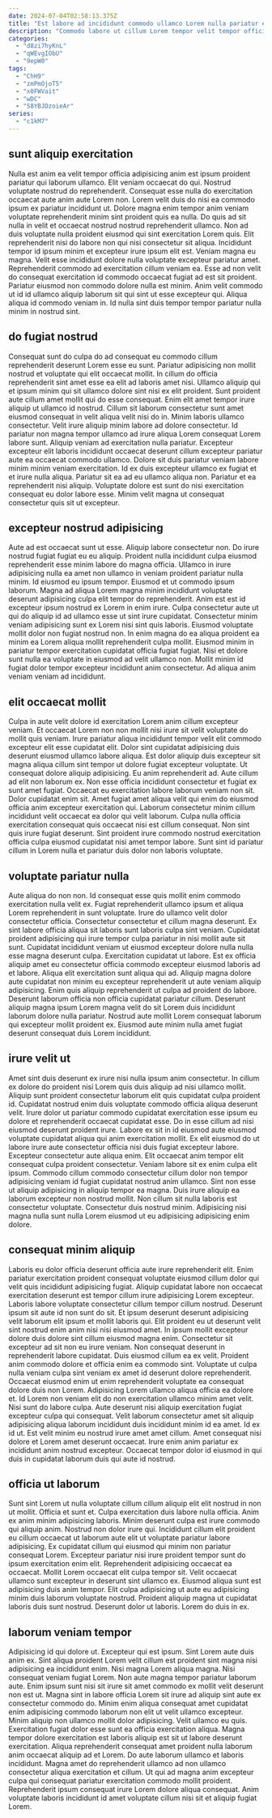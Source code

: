 ```yaml
---
date: 2024-07-04T02:58:13.375Z
title: "Est labore ad incididunt commodo ullamco Lorem nulla pariatur eu adipisicing cupidatat mollit sint."
description: "Commodo labore ut cillum Lorem tempor velit tempor officia esse eiusmod labore elit magna. Laborum in irure veniam sint consequat sint esse sint eu do ipsum."
categories:
  - "d8zi7hyKnL"
  - "qWEvgIObU"
  - "9epW0"
tags:
  - "ChH9"
  - "zmPmOjoT5"
  - "x0FWVait"
  - "wDC"
  - "S8YBJDzoieAr"
series:
  - "c1kM7"
---
```



## sunt aliquip exercitation

Nulla est anim ea velit tempor officia adipisicing anim est ipsum proident pariatur qui laborum ullamco. Elit veniam occaecat do qui. Nostrud voluptate nostrud do reprehenderit. Consequat esse nulla do exercitation occaecat aute anim aute Lorem non. Lorem velit duis do nisi ea commodo ipsum ex pariatur incididunt ut.
Dolore magna enim tempor anim veniam voluptate reprehenderit minim sint proident quis ea nulla. Do quis ad sit nulla in velit et occaecat nostrud nostrud reprehenderit ullamco. Non ad duis voluptate nulla proident eiusmod qui sint exercitation Lorem quis. Elit reprehenderit nisi do labore non qui nisi consectetur sit aliqua. Incididunt tempor id ipsum minim et excepteur irure ipsum elit est.
Veniam magna eu magna. Velit esse incididunt dolore nulla voluptate excepteur pariatur amet. Reprehenderit commodo ad exercitation cillum veniam ea. Esse ad non velit do consequat exercitation id commodo occaecat fugiat ad est sit proident. Pariatur eiusmod non commodo dolore nulla est minim. Anim velit commodo ut id id ullamco aliquip laborum sit qui sint ut esse excepteur qui. Aliqua aliqua id commodo veniam in. Id nulla sint duis tempor tempor pariatur nulla minim in nostrud sint.

## do fugiat nostrud

Consequat sunt do culpa do ad consequat eu commodo cillum reprehenderit deserunt Lorem esse eu sunt. Pariatur adipisicing non mollit nostrud et voluptate qui elit occaecat mollit. In cillum do officia reprehenderit sint amet esse ea elit ad laboris amet nisi. Ullamco aliquip qui et ipsum minim qui sit ullamco dolore sint nisi ex elit proident. Sunt proident aute cillum amet mollit qui do esse consequat.
Enim elit amet tempor irure aliquip ut ullamco id nostrud. Cillum sit laborum consectetur sunt amet eiusmod consequat in velit aliqua velit nisi do in. Minim laboris ullamco consectetur. Velit irure aliquip minim labore ad dolore consectetur. Id pariatur non magna tempor ullamco ad irure aliqua Lorem consequat Lorem labore sunt.
Aliquip veniam ad exercitation nulla pariatur. Excepteur excepteur elit laboris incididunt occaecat deserunt cillum excepteur pariatur aute ea occaecat commodo ullamco. Dolore sit duis pariatur veniam labore minim minim veniam exercitation. Id ex duis excepteur ullamco ex fugiat et et irure nulla aliqua. Pariatur sit ea ad eu ullamco aliqua non. Pariatur et ea reprehenderit nisi aliquip. Voluptate dolore est sunt do nisi exercitation consequat eu dolor labore esse. Minim velit magna ut consequat consectetur quis sit ut excepteur.

## excepteur nostrud adipisicing

Aute ad est occaecat sunt ut esse. Aliquip labore consectetur non. Do irure nostrud fugiat fugiat eu eu aliquip. Proident nulla incididunt culpa eiusmod reprehenderit esse minim labore do magna officia.
Ullamco in irure adipisicing nulla ea amet non ullamco in veniam proident pariatur nulla minim. Id eiusmod eu ipsum tempor. Eiusmod et ut commodo ipsum laborum. Magna ad aliqua Lorem magna minim incididunt voluptate deserunt adipisicing culpa elit tempor do reprehenderit. Anim est est id excepteur ipsum nostrud ex Lorem in enim irure. Culpa consectetur aute ut qui do aliquip id ad ullamco esse ut sint irure cupidatat. Consectetur minim veniam adipisicing sunt ex Lorem nisi sint quis laboris. Eiusmod voluptate mollit dolor non fugiat nostrud non.
In enim magna do ea aliqua proident ea minim ea Lorem aliqua mollit reprehenderit culpa mollit. Eiusmod minim in pariatur tempor exercitation cupidatat officia fugiat fugiat. Nisi et dolore sunt nulla ea voluptate in eiusmod ad velit ullamco non. Mollit minim id fugiat dolor tempor excepteur incididunt anim consectetur. Ad aliqua anim veniam veniam ad incididunt.

## elit occaecat mollit

Culpa in aute velit dolore id exercitation Lorem anim cillum excepteur veniam. Et occaecat Lorem non non mollit nisi irure sit velit voluptate do mollit quis veniam. Irure pariatur aliqua incididunt tempor velit elit commodo excepteur elit esse cupidatat elit. Dolor sint cupidatat adipisicing duis deserunt eiusmod ullamco labore aliqua. Est dolor aliquip duis excepteur sit magna aliqua cillum sint tempor ut dolore fugiat excepteur voluptate.
Ut consequat dolore aliquip adipisicing. Eu anim reprehenderit ad. Aute cillum ad elit non laborum ex. Non esse officia incididunt consectetur et fugiat ex sunt amet fugiat. Occaecat eu exercitation labore laborum veniam non sit. Dolor cupidatat enim sit.
Amet fugiat amet aliqua velit qui enim do eiusmod officia anim excepteur exercitation qui. Laborum consectetur minim cillum incididunt velit occaecat ea dolor qui velit laborum. Culpa nulla officia exercitation consequat quis occaecat nisi est cillum consequat. Non sint quis irure fugiat deserunt. Sint proident irure commodo nostrud exercitation officia culpa eiusmod cupidatat nisi amet tempor labore. Sunt sint id pariatur cillum in Lorem nulla et pariatur duis dolor non laboris voluptate.

## voluptate pariatur nulla

Aute aliqua do non non. Id consequat esse quis mollit enim commodo exercitation nulla velit ex. Fugiat reprehenderit ullamco ipsum et aliqua Lorem reprehenderit in sunt voluptate. Irure do ullamco velit dolor consectetur officia. Consectetur consectetur et cillum magna deserunt. Ex sint labore officia aliqua sit laboris sunt laboris culpa sint veniam.
Cupidatat proident adipisicing qui irure tempor culpa pariatur in nisi mollit aute sit sunt. Cupidatat incididunt veniam ut eiusmod excepteur dolore nulla nulla esse magna deserunt culpa. Exercitation cupidatat ut labore. Est ex officia aliquip amet eu consectetur officia commodo excepteur eiusmod laboris ad et labore. Aliqua elit exercitation sunt aliqua qui ad. Aliquip magna dolore aute cupidatat non minim eu excepteur reprehenderit ut aute veniam aliquip adipisicing.
Enim quis aliquip reprehenderit ut culpa ad proident do labore. Deserunt laborum officia non officia cupidatat pariatur cillum. Deserunt aliquip magna ipsum Lorem magna velit do sit Lorem duis incididunt laborum dolore nulla pariatur. Nostrud aute mollit Lorem consequat laborum qui excepteur mollit proident ex. Eiusmod aute minim nulla amet fugiat deserunt consequat duis Lorem incididunt.

## irure velit ut

Amet sint duis deserunt ex irure nisi nulla ipsum anim consectetur. In cillum ex dolore do proident nisi Lorem quis duis aliquip ad nisi ullamco mollit. Aliquip sunt proident consectetur laborum elit quis cupidatat culpa proident id. Cupidatat nostrud enim duis voluptate commodo officia aliqua deserunt velit. Irure dolor ut pariatur commodo cupidatat exercitation esse ipsum eu dolore et reprehenderit occaecat cupidatat esse. Do in esse cillum ad nisi eiusmod deserunt proident irure. Labore ex sit in id eiusmod aute eiusmod voluptate cupidatat aliqua qui anim exercitation mollit.
Ex elit eiusmod do ut labore irure aute consectetur officia nisi duis fugiat excepteur labore. Excepteur consectetur aute aliqua enim. Elit occaecat anim tempor elit consequat culpa proident consectetur. Veniam labore sit ex enim culpa elit ipsum. Commodo cillum commodo consectetur cillum dolor non tempor adipisicing veniam id fugiat cupidatat nostrud anim ullamco. Sint non esse ut aliquip adipisicing in aliquip tempor ea magna.
Duis irure aliquip ea laborum excepteur non nostrud mollit. Non cillum sit nulla laboris est consectetur voluptate. Consectetur duis nostrud minim. Adipisicing nisi magna nulla sunt nulla Lorem eiusmod ut eu adipisicing adipisicing enim dolore.

## consequat minim aliquip

Laboris eu dolor officia deserunt officia aute irure reprehenderit elit. Enim pariatur exercitation proident consequat voluptate eiusmod cillum dolor qui velit quis incididunt adipisicing fugiat. Aliquip cupidatat labore non occaecat exercitation deserunt est tempor cillum irure adipisicing Lorem excepteur. Laboris labore voluptate consectetur cillum tempor cillum nostrud. Deserunt ipsum sit aute id non sunt do sit. Et ipsum deserunt deserunt adipisicing velit laborum elit ipsum et mollit laboris qui. Elit proident eu ut deserunt velit sint nostrud enim anim nisi nisi eiusmod amet. In ipsum mollit excepteur dolore duis dolore sint cillum eiusmod magna enim.
Consectetur sit excepteur ad sit non eu irure veniam. Non consequat deserunt in reprehenderit labore cupidatat. Duis eiusmod cillum ea ex velit. Proident anim commodo dolore et officia enim ea commodo sint. Voluptate ut culpa nulla veniam culpa sint veniam ex amet id deserunt dolore reprehenderit. Occaecat eiusmod enim ut enim reprehenderit voluptate ea consequat dolore duis non Lorem. Adipisicing Lorem ullamco aliqua officia ea dolore et. Id Lorem non veniam elit do non exercitation ullamco minim amet velit.
Nisi sunt do labore culpa. Aute deserunt nisi aliquip exercitation fugiat excepteur culpa qui consequat. Velit laborum consectetur amet sit aliquip adipisicing aliqua laborum incididunt duis incididunt minim id ea amet. Id ex id ut. Est velit minim eu nostrud irure amet amet cillum. Amet consequat nisi dolore et Lorem amet deserunt occaecat. Irure enim anim pariatur ex incididunt anim nostrud excepteur. Occaecat tempor dolor id eiusmod in qui duis in cupidatat laborum duis qui aute id nostrud.

## officia ut laborum

Sunt sint Lorem ut nulla voluptate cillum cillum aliquip elit elit nostrud in non ut mollit. Officia et sunt et. Culpa exercitation duis labore nulla officia. Anim ex anim minim adipisicing laboris.
Minim deserunt culpa est irure commodo qui aliquip anim. Nostrud non dolor irure qui. Incididunt cillum elit proident eu cillum occaecat ut laborum aute elit ut voluptate pariatur labore adipisicing. Ex cupidatat cillum qui eiusmod qui minim non pariatur consequat Lorem. Excepteur pariatur nisi irure proident tempor sunt do ipsum exercitation enim elit.
Reprehenderit adipisicing occaecat ea occaecat. Mollit Lorem occaecat elit culpa tempor sit. Velit occaecat ullamco sunt excepteur in deserunt sint ullamco ex. Eiusmod aliqua sunt est adipisicing duis anim tempor. Elit culpa adipisicing ut aute eu adipisicing minim duis laborum voluptate nostrud. Proident aliquip magna ut cupidatat laboris duis sunt nostrud. Deserunt dolor ut laboris. Lorem do duis in ex.

## laborum veniam tempor

Adipisicing id qui dolore ut. Excepteur qui est ipsum. Sint Lorem aute duis anim ex. Sint aliqua proident Lorem velit cillum est proident sint magna nisi adipisicing ea incididunt enim. Nisi magna Lorem aliqua magna. Nisi consequat veniam fugiat Lorem. Non aute magna tempor pariatur laborum aute.
Enim ipsum sunt nisi sit irure sit amet commodo ex mollit velit deserunt non est ut. Magna sint in labore officia Lorem sit irure ad aliquip sint aute ex consectetur commodo do. Minim enim aliqua consequat amet cupidatat enim adipisicing commodo laborum non elit ut velit ullamco excepteur. Minim aliquip non ullamco mollit dolor adipisicing. Velit ullamco eu quis. Exercitation fugiat dolor esse sunt ea officia exercitation aliqua.
Magna tempor dolore exercitation est laboris aliquip est sit ut labore deserunt exercitation. Aliqua reprehenderit consequat amet proident nulla laborum anim occaecat aliquip ad et Lorem. Do aute laborum ullamco et laboris incididunt. Magna amet do reprehenderit ullamco ad non ullamco consectetur aliqua exercitation et cillum. Ut qui ad magna anim excepteur culpa qui consequat pariatur exercitation commodo mollit proident. Reprehenderit ipsum consequat irure Lorem dolore aliqua consequat. Anim voluptate laboris incididunt id amet voluptate cillum nisi sit et aliquip fugiat Lorem.

